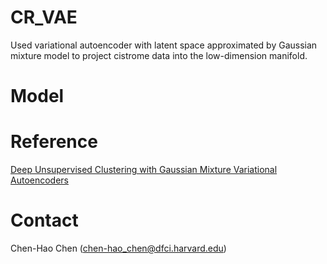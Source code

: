 # CR_VAE
Used variational autoencoder with latent space approximated by Gaussian mixture model to project cistrome data into the low-dimension manifold.

# Model


# Reference #
[Deep Unsupervised Clustering with Gaussian Mixture Variational Autoencoders](https://arxiv.org/abs/1611.02648)

# Contact #
Chen-Hao Chen (chen-hao_chen@dfci.harvard.edu)
